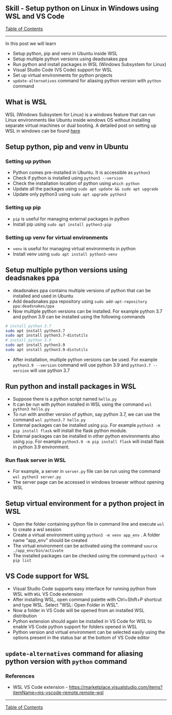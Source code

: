 ## Skill - Setup python on Linux in Windows using WSL and VS Code

[Table of Contents](https://nagasudhir.blogspot.com/2020/04/taming-python-table-of-contents.html)

<hr/>

In this post we will learn
* Setup python, pip and venv in Ubuntu inside WSL
* Setup multiple python versions using deadsnakes ppa
* Run python and install packages in WSL (Windows Subsystem for Linux)
* Visual Studio Code (VS Code) support for WSL
* Set up virtual environments for python projects
* `update-alternatives` command for aliasing python version with `python` command 

## What is WSL
WSL (Windows Subsystem for Linux) is a windows feature that can run Linux environments like Ubuntu inside windows OS without installing separate virtual machines or dual booting. A detailed post on setting up WSL in windows can be found [here](https://nagasudhir.blogspot.com/2023/01/setup-ubuntu-or-similar-linux.html) 

## Setup python, pip and venv in Ubuntu
### Setting up python
* Python comes pre-installed in Ubuntu. It is accessible as `python3`
* Check if python is installed using `python3 --version`
* Check the installation location of python using `which python`
* Update all the packages using `sudo apt update && sudo apt upgrade`
* Update only python3 using `sudo apt upgrade python3`

### Setting up pip
* `pip` is useful for managing external packages in python
* Install pip using `sudo apt install python3-pip`

### Setting up venv for virtual environments 
* `venv` is useful for managing virtual environments in python
* Install venv using `sudo apt install python3-venv`
 

## Setup multiple python versions using deadsnakes ppa
* deadsnakes ppa contains multiple versions of python that can be installed and used in Ubuntu
* Add deadsnakes ppa repository using `sudo add-apt-repository ppa:deadsnakes/ppa`
* Now multiple python versions can be installed. For example python 3.7 and python 3.9 can be installed using the following commands
```bash
# install python 3.7
sudo apt install python3.7
sudo apt install python3.7-distutils
# install python 3.9
sudo apt install python3.9
sudo apt install python3.9-distutils
```
* After installation, multiple python versions can be used. For example `python3.9 --version` command will use python 3.9 and `python3.7 --version` will use python 3.7

## Run python and install packages in WSL
* Suppose there is a python script named `hello.py`
* It can be run with python installed in WSL using the command  `wsl python3 hello.py`
* To run with another version of python, say python 3.7, we can use the command `wsl python3.7 hello.py`
* External packages can be installed using `pip`. For example `python3 -m pip install flask` will install the flask python module. 
* External packages can be installed in other python environments also using `pip`. For example `python3.9 -m pip install flask` will install flask in python 3.9 environment.

### Run flask server in WSL
* For example, a server in `server.py` file can be run using the command `wsl python3 server.py`
* The server page can be accessed in windows browser without opening WSL

## Setup virtual environment for a python project in WSL
* Open the folder containing python file in command line and execute `wsl` to create a wsl session  
* Create a virtual environment using `python3 -m venv app_env` . A folder name "app_env" should be created
* The virtual environment can be activated using the command `source ./app_env/bin/activate`
* The installed packages can be checked using the command `python3 -m pip list`

## VS Code support for WSL
* Visual Studio Code supports easy interface for running python from WSL with `WSL` VS Code extension
* After installing WSL, open command palette with Ctrl+Shift+P shortcut and type WSL. Select "WSL: Open Folder in WSL".
* Now a folder in VS Code will be opened from an installed WSL distribution
* Python extension should again be installed in VS Code for WSL to enable VS Code python support for folders opened in WSL 
* Python version and virtual environment can be selected easily using the options present in the status bar at the bottom of VS Code editor

## `update-alternatives` command for aliasing python version with `python` command 

### References
* WSL VS Code extension - https://marketplace.visualstudio.com/items?itemName=ms-vscode-remote.remote-wsl

<hr/>

[Table of Contents](https://nagasudhir.blogspot.com/2020/04/taming-python-table-of-contents.html)

<!--stackedit_data:
eyJoaXN0b3J5IjpbNzI4NzkxMDA3LC0xMzY4OTIzNTg0LC0xMD
U1OTYyNjcyLC0xODExMTAyNDczLDE5NDE1MjQ1NjUsLTE3NTM0
MjgzNjYsLTExNjkxMzI2MjZdfQ==
-->